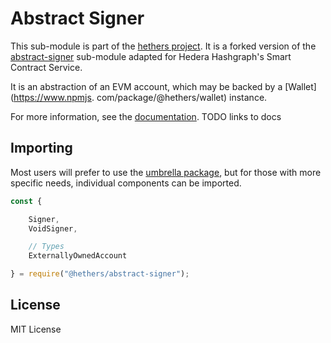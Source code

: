 Abstract Signer
===============

This sub-module is part of the [hethers project](https://github.com/hashgraph/hethers.js). It is a forked version of
the [abstract-signer](https://github.com/ethers-io/ethers.js/tree/master/packages/abstract-signer) sub-module
adapted for Hedera Hashgraph's Smart Contract Service.

It is an abstraction of an EVM account, which may be backed by a [Wallet](https://www.npmjs.
com/package/@hethers/wallet) instance.

For more information, see the [documentation](https://docs.ethers.io/v5/api/signer/). TODO links to docs

Importing
---------

Most users will prefer to use the [umbrella package](https://www.npmjs.com/package/@hashgraph/hethers),
but for those with more specific needs, individual components can be imported.

```javascript
const {

    Signer,
    VoidSigner,

    // Types
	ExternallyOwnedAccount

} = require("@hethers/abstract-signer");
```

License
-------

MIT License
